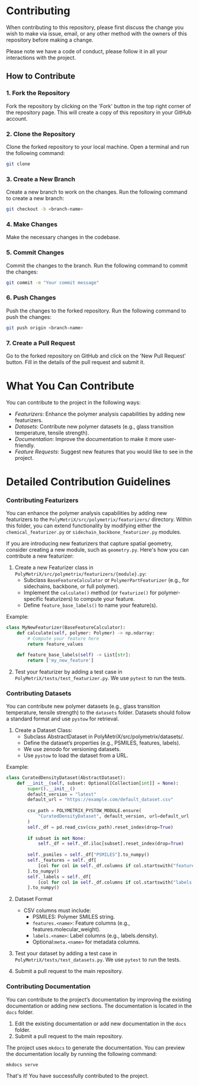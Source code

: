 # Contributing

When contributing to this repository, please first discuss the change you wish to make via issue, email, or any other method with the owners of this repository before making a change.

Please note we have a code of conduct, please follow it in all your interactions with the project.

## How to Contribute
### 1. Fork the Repository
Fork the repository by clicking on the 'Fork' button in the top right corner of the repository page. This will create a copy of this repository in your GitHub account.

### 2. Clone the Repository
Clone the forked repository to your local machine. Open a terminal and run the following command:
```bash
git clone
```

### 3. Create a New Branch
Create a new branch to work on the changes. Run the following command to create a new branch:
```bash
git checkout -b <branch-name>
```

### 4. Make Changes
Make the necessary changes in the codebase.

### 5. Commit Changes
Commit the changes to the branch. Run the following command to commit the changes:
```bash
git commit -m "Your commit message"
```

### 6. Push Changes
Push the changes to the forked repository. Run the following command to push the changes:
```bash
git push origin <branch-name>
```

### 7. Create a Pull Request
Go to the forked repository on GitHub and click on the 'New Pull Request' button. Fill in the details of the pull request and submit it.


# What You Can Contribute
You can contribute to the project in the following ways:
- *Featurizers*: Enhance the polymer analysis capabilities by adding new featurizers.
- *Datasets*: Contribute new polymer datasets (e.g., glass transition temperature, tensile strength).
- *Documentation*: Improve the documentation to make it more user-friendly.
- *Feature Requests*: Suggest new features that you would like to see in the project.

# Detailed Contribution Guidelines
### Contributing Featurizers
You can enhance the polymer analysis capabilities by adding new featurizers to the `PolyMetriX/src/polymetrix/featurizers/` directory. Within this folder, you can extend functionality by modifying either the `chemical_featurizer.py` or `sidechain_backbone_featurizer.py` modules.

If you are introducing new featurizers that capture spatial geometry, consider creating a new module, such as `geometry.py`. Here's how you can contribute a new featurizer:


1. Create a new Featurizer class in `PolyMetriX/src/polymetrix/featurizers/{module}.py`:
    - Subclass `BaseFeatureCalculator` or `PolymerPartFeaturizer` (e.g., for sidechains, backbone, or full polymer).
    - Implement the `calculate()` method (or `featurize()` for polymer-specific featurizers) to compute your feature.
    - Define `feature_base_labels()` to name your feature(s).

Example:
```python   
class MyNewFeaturizer(BaseFeatureCalculator):
    def calculate(self, polymer: Polymer) -> np.ndarray:
        # Compute your feature here
        return feature_values

    def feature_base_labels(self) -> List[str]:
        return ['my_new_feature']
```

2. Test your featurizer by adding a test case in `PolyMetriX/tests/test_featurizer.py`. We use `pytest` to run the tests.

### Contributing Datasets
You can contribute new polymer datasets (e.g., glass transition temperature, tensile strength) to the `datasets` folder. Datasets should follow a standard format and use `pystow` for retrieval.
1. Create a Dataset Class:
    - Subclass AbstractDataset in PolyMetriX/src/polymetrix/datasets/.
    - Define the dataset’s properties (e.g., PSMILES, features, labels).
    - We use zenodo for versioning datasets.
    - Use `pystow` to load the dataset from a URL.

Example:
```python
class CuratedDensityDataset(AbstractDataset):
    def __init__(self, subset: Optional[Collection[int]] = None):
        super().__init__()
        default_version = "latest"  
        default_url = "https://example.com/default_dataset.csv"  
        
        csv_path = POLYMETRIX_PYSTOW_MODULE.ensure(
            "CuratedDensityDataset", default_version, url=default_url
        )
        self._df = pd.read_csv(csv_path).reset_index(drop=True)
        
        if subset is not None:
            self._df = self._df.iloc[subset].reset_index(drop=True)
        
        self._psmiles = self._df["PSMILES"].to_numpy()
        self._features = self._df[
            [col for col in self._df.columns if col.startswith("features.")]
        ].to_numpy()
        self._labels = self._df[
            [col for col in self._df.columns if col.startswith("labels.")]
        ].to_numpy()
```
2. Dataset Format
    - CSV columns must include:
        - PSMILES: Polymer SMILES string.
        - `features.<name>`: Feature columns (e.g., features.molecular_weight).
        - `labels.<name>`: Label columns (e.g., labels.density).
        - Optional:`meta.<name>` for metadata columns.

3. Test your dataset by adding a test case in `PolyMetriX/tests/test_datasets.py`. We use `pytest` to run the tests.

4. Submit a pull request to the main repository.

### Contributing Documentation
You can contribute to the project’s documentation by improving the existing documentation or adding new sections. The documentation is located in the `docs` folder.

1. Edit the existing documentation or add new documentation in the `docs` folder.
2. Submit a pull request to the main repository.

The project uses `mkdocs` to generate the documentation. You can preview the documentation locally by running the following command:
```bash
mkdocs serve
```
That's it! You have successfully contributed to the project.

